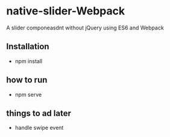 # native-slider-Webpack
A slider componeasdnt without jQuery using ES6 and Webpack 

## Installation
 - npm install

## how to run
  - npm serve
## things to ad later
  - handle swipe event
